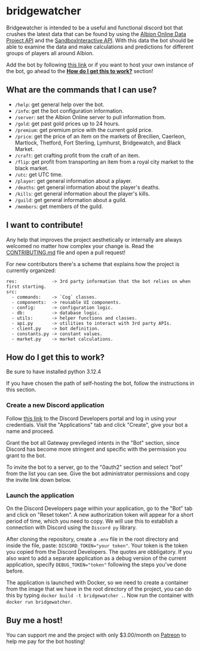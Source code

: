 # bridgewatcher

Bridgewatcher is intended to be a useful and functional discord bot that crushes the latest data that can be found by using the [Albion Online Data Project API](https://www.albion-online-data.com/) and the [SandboxInteractive API](https://www.tools4albion.com/api_info.php). With this data the bot should be able to examine the data and make calculations and predictions for different groups of players all around Albion.

Add the bot by following [this link](https://discord.com/oauth2/authorize?client_id=1241428288195526796&permissions=8&scope=bot) or if you want to host your own instance of the bot, go ahead to the **[How do I get this to work?](https://github.com/detectivekaktus/bridgewatcher?tab=readme-ov-file#how-do-i-get-this-to-work)** section!

## What are the commands that I can use?
- `/help`: get general help over the bot.
- `/info`: get the bot configuration information.
- `/server`: set the Albion Online server to pull information from.
- `/gold`: get past gold prices up to 24 hours.
- `/premium`: get premium price with the current gold price.
- `/price`: get the price of an item on the markets of Brecilien, Caerleon, Martlock, Thetford, Fort Sterling, Lymhurst, Bridgewatch, and Black Market.
- `/craft`: get crafting profit from the craft of an item.
- `/flip`: get profit from transporting an item from a royal city market to the black market.
- `/utc`: get UTC time.
- `/player`: get general information about a player.
- `/deaths`: get general information about the player's deaths.
- `/kills`: get general information about the player's kills.
- `/guild`: get general information about a guild.
- `/members`: get members of the guild.

## I want to contribute!
Any help that improves the project aesthetically or internally are always welcomed no matter how complex your change is. Read the [CONTRIBUTING.md](https://github.com/detectivekaktus/bridgewatcher/blob/master/CONTRIBUTING.md) file and open a pull request!

For new contributors there's a scheme that explains how the project is currently organized:
```
res:             -> 3rd party information that the bot relies on when first starting.
src:
  - commands:    -> `Cog` classes.
  - components:  -> reusable UI components.
  - config:      -> configuration logic.
  - db:          -> database logic.
  - utils:       -> helper functions and classes.
  - api.py       -> utilities to interact with 3rd party APIs.
  - client.py    -> bot definition.
  - constants.py -> constant values.
  - market.py    -> market calculations.
```

## How do I get this to work?
Be sure to have installed python 3.12.4

If you have chosen the path of self-hosting the bot, follow the instructions in this section.

### Create a new Discord application
Follow [this link](https://discord.com/developers/applications) to the Discord Developers portal and log in using your credentials. Visit the "Applications" tab and click "Create", give your bot a name and proceed.

Grant the bot all Gateway previleged intents in the "Bot" section, since Discord has become more stringent and specific with the permission you grant to the bot.

To invite the bot to a server, go to the "0auth2" section and select "bot" from the list you can see. Give the bot administrator permissions and copy the invite link down below.

### Launch the application
On the Discord Developers page within your application, go to the "Bot" tab and click on "Reset token". A new authorization token will appear for a short period of time, which you need to copy. We will use this to establish a connection with Discord using the `Discord py` library.

After cloning the repository, create a `.env` file in the root directory and inside the file, paste: `DISCORD_TOKEN="your token"`. Your token is the token you copied from the Discord Developers. The quotes are obbligatory. If you also want to add a separate application as a debug version of the current application, specify `DEBUG_TOKEN="token"` following the steps you've done before.

The application is launched with Docker, so we need to create a container from the image that we have in the root directory of the project, you can do this by typing `docker build -t bridgewatcher .`. Now run the container with `docker run bridgewatcher`.

## Buy me a host!
You can support me and the project with only $3.00/month on [Patreon](https://www.patreon.com/detectivekaktus) to help me pay for the bot hosting!
